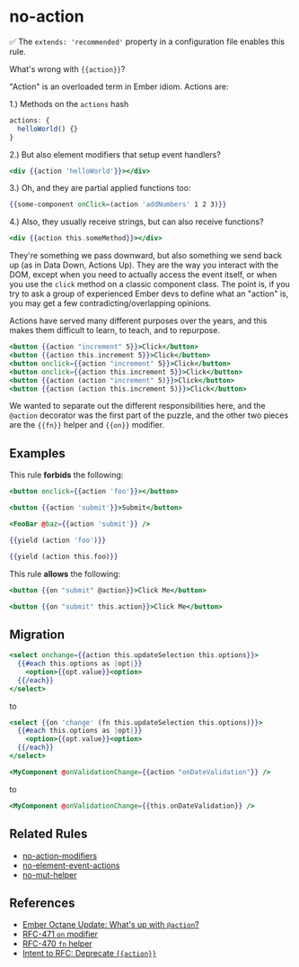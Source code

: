 # no-action

✅ The `extends: 'recommended'` property in a configuration file enables this rule.

What's wrong with `{{action}}`?

"Action" is an overloaded term in Ember idiom. Actions are:

1.) Methods on the `actions` hash

```js
actions: {
  helloWorld() {}
}
```

2.) But also element modifiers that setup event handlers?

```hbs
<div {{action 'helloWorld'}}></div>
```

3.) Oh, and they are partial applied functions too:

```hbs
{{some-component onClick=(action 'addNumbers' 1 2 3)}}
```

4.) Also, they usually receive strings, but can also receive functions?

```hbs
<div {{action this.someMethod}}></div>
```

They're something we pass downward, but also something we send back up (as in Data Down, Actions Up). They are the way you interact with the DOM, except when you need to actually access the event itself, or when you use the `click` method on a classic component class. The point is, if you try to ask a group of experienced Ember devs to define what an "action" is, you may get a few contradicting/overlapping opinions.

Actions have served many different purposes over the years, and this makes them difficult to learn, to teach, and to repurpose.

```hbs
<button {{action "increment" 5}}>Click</button>
<button {{action this.increment 5}}>Click</button>
<button onclick={{action "increment" 5}}>Click</button>
<button onclick={{action this.increment 5}}>Click</button>
<button {{action (action "increment" 5)}}>Click</button>
<button {{action (action this.increment 5)}}>Click</button>
```

We wanted to separate out the different responsibilities here, and the `@action` decorator was the first part of the puzzle, and the other two pieces are the `{{fn}}` helper and `{{on}}` modifier.

## Examples

This rule **forbids** the following:

```hbs
<button onclick={{action 'foo'}}></button>
```

```hbs
<button {{action 'submit'}}>Submit</button>
```

```hbs
<FooBar @baz={{action 'submit'}} />
```

```hbs
{{yield (action 'foo')}}
```

```hbs
{{yield (action this.foo)}}
```

This rule **allows** the following:

```hbs
<button {{on "submit" @action}}>Click Me</button>
```

```hbs
<button {{on "submit" this.action}}>Click Me</button>
```

## Migration

```hbs
<select onchange={{action this.updateSelection this.options}}>
  {{#each this.options as |opt|}}
    <option>{{opt.value}}<option>
  {{/each}}
</select>
```

to

```hbs
<select {{on 'change' (fn this.updateSelection this.options)}}>
  {{#each this.options as |opt|}}
    <option>{{opt.value}}<option>
  {{/each}}
</select>
```

```hbs
<MyComponent @onValidationChange={{action "onDateValidation"}} />
```

to

```hbs
<MyComponent @onValidationChange={{this.onDateValidation}} />
```

## Related Rules

* [no-action-modifiers](no-action-modifiers.md)
* [no-element-event-actions](no-element-event-actions.md)
* [no-mut-helper](no-mut-helper.md)

## References

* [Ember Octane Update: What's up with `@action`?](https://www.pzuraq.com/ember-octane-update-action/)
* [RFC-471 `on` modifier](https://github.com/emberjs/rfcs/blob/master/text/0471-on-modifier.md)
* [RFC-470 `fn` helper](https://github.com/emberjs/rfcs/blob/master/text/0470-fn-helper.md)
* [Intent to RFC: Deprecate `{{action}}`](https://github.com/emberjs/rfcs/issues/537)
